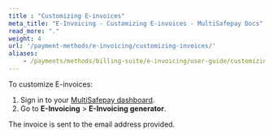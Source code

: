 ```yaml
---
title : "Customizing E-invoices"
meta_title: "E-Invoicing - Customizing E-invoices - MultiSafepay Docs"
read_more: "."
weight: 4
url: '/payment-methods/e-invoicing/customizing-invoices/'
aliases:
    - /payments/methods/billing-suite/e-invoicing/user-guide/customizing-e-invoices/
---
```


To customize E-invoices:

1. Sign in to your [MultiSafepay dashboard](https://merchant.multisafepay.com).
2. Go to **E-Invoicing** > **E-Invoicing generator**. 

The invoice is sent to the email address provided. 